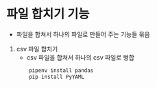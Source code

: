 # 파일 합치기 기능

- 파일을 합쳐서 하나의 파일로 만들어 주는 기능들 묶음

1. csv 파일 합치기
    - csv 파일을 합쳐서 하나의 csv 파일로 병합
    ```python
        pipenv install pandas
        pip install PyYAML
    ``` 
